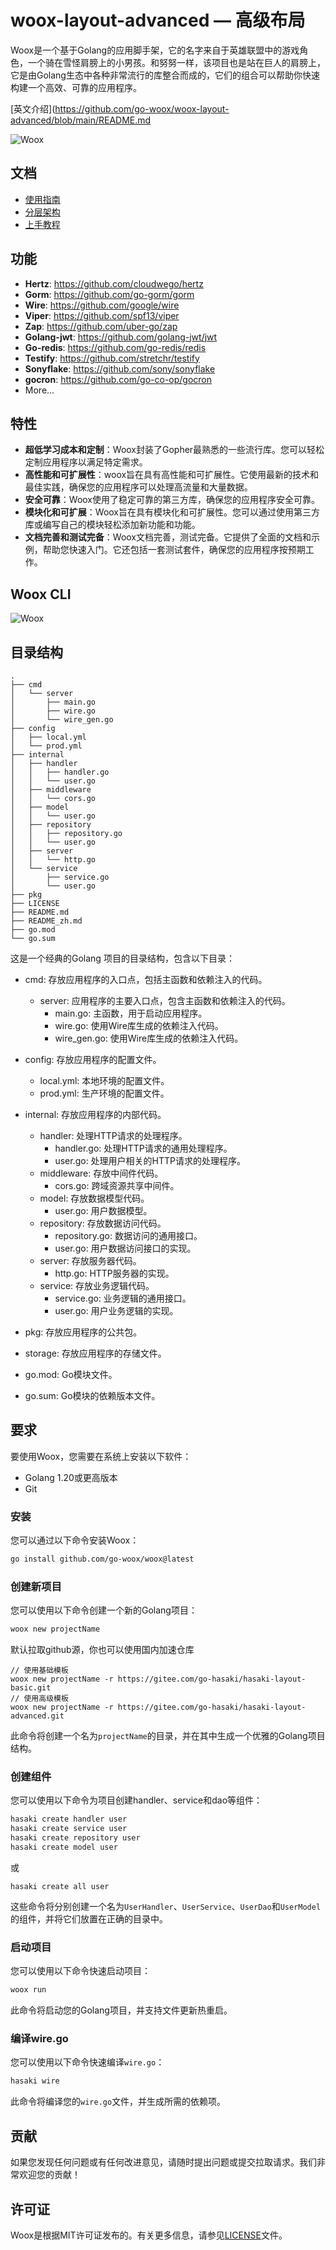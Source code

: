# woox-layout-advanced — 高级布局


Woox是一个基于Golang的应用脚手架，它的名字来自于英雄联盟中的游戏角色，一个骑在雪怪肩膀上的小男孩。和努努一样，该项目也是站在巨人的肩膀上，它是由Golang生态中各种非常流行的库整合而成的，它们的组合可以帮助你快速构建一个高效、可靠的应用程序。

[英文介绍](https://github.com/go-woox/woox-layout-advanced/blob/main/README.md

![Woox](https://github.com/go-woox/woox/blob/main/.github/assets/banner.png)


## 文档
* [使用指南](https://github.com/go-woox/woox/blob/main/docs/zh/guide.md)
* [分层架构](https://github.com/go-woox/woox/blob/main/docs/zh/architecture.md)
* [上手教程](https://github.com/go-woox/woox/blob/main/docs/zh/tutorial.md)

## 功能
- **Hertz**: https://github.com/cloudwego/hertz
- **Gorm**: https://github.com/go-gorm/gorm
- **Wire**: https://github.com/google/wire
- **Viper**: https://github.com/spf13/viper
- **Zap**: https://github.com/uber-go/zap
- **Golang-jwt**: https://github.com/golang-jwt/jwt
- **Go-redis**: https://github.com/go-redis/redis
- **Testify**: https://github.com/stretchr/testify
- **Sonyflake**: https://github.com/sony/sonyflake
- **gocron**:  https://github.com/go-co-op/gocron
- More...
## 特性
* **超低学习成本和定制**：Woox封装了Gopher最熟悉的一些流行库。您可以轻松定制应用程序以满足特定需求。
* **高性能和可扩展性**：woox旨在具有高性能和可扩展性。它使用最新的技术和最佳实践，确保您的应用程序可以处理高流量和大量数据。
* **安全可靠**：Woox使用了稳定可靠的第三方库，确保您的应用程序安全可靠。
* **模块化和可扩展**：Woox旨在具有模块化和可扩展性。您可以通过使用第三方库或编写自己的模块轻松添加新功能和功能。
* **文档完善和测试完备**：Woox文档完善，测试完备。它提供了全面的文档和示例，帮助您快速入门。它还包括一套测试套件，确保您的应用程序按预期工作。

## Woox CLI

![Woox](https://github.com/go-woox/woox/blob/main/.github/assets/screenshot.jpg)


## 目录结构
```
.
├── cmd
│   └── server
│       ├── main.go
│       ├── wire.go
│       └── wire_gen.go
├── config
│   ├── local.yml
│   └── prod.yml
├── internal
│   ├── handler
│   │   ├── handler.go
│   │   └── user.go
│   ├── middleware
│   │   └── cors.go
│   ├── model
│   │   └── user.go
│   ├── repository
│   │   ├── repository.go
│   │   └── user.go
│   ├── server
│   │   └── http.go
│   └── service
│       ├── service.go
│       └── user.go
├── pkg
├── LICENSE
├── README.md
├── README_zh.md
├── go.mod
└── go.sum

```

这是一个经典的Golang 项目的目录结构，包含以下目录：

- cmd: 存放应用程序的入口点，包括主函数和依赖注入的代码。
  - server: 应用程序的主要入口点，包含主函数和依赖注入的代码。
    - main.go: 主函数，用于启动应用程序。
    - wire.go: 使用Wire库生成的依赖注入代码。
    - wire_gen.go: 使用Wire库生成的依赖注入代码。

- config: 存放应用程序的配置文件。
  - local.yml: 本地环境的配置文件。
  - prod.yml: 生产环境的配置文件。

- internal: 存放应用程序的内部代码。
  - handler: 处理HTTP请求的处理程序。
    - handler.go: 处理HTTP请求的通用处理程序。
    - user.go: 处理用户相关的HTTP请求的处理程序。
  - middleware: 存放中间件代码。
    - cors.go: 跨域资源共享中间件。
  - model: 存放数据模型代码。
    - user.go: 用户数据模型。
  - repository: 存放数据访问代码。
    - repository.go: 数据访问的通用接口。
    - user.go: 用户数据访问接口的实现。
  - server: 存放服务器代码。
    - http.go: HTTP服务器的实现。
  - service: 存放业务逻辑代码。
    - service.go: 业务逻辑的通用接口。
    - user.go: 用户业务逻辑的实现。

- pkg: 存放应用程序的公共包。
- storage: 存放应用程序的存储文件。
- go.mod: Go模块文件。
- go.sum: Go模块的依赖版本文件。

## 要求
要使用Woox，您需要在系统上安装以下软件：

* Golang 1.20或更高版本
* Git



### 安装

您可以通过以下命令安装Woox：

```bash
go install github.com/go-woox/woox@latest
```


### 创建新项目

您可以使用以下命令创建一个新的Golang项目：

```bash
woox new projectName
```
默认拉取github源，你也可以使用国内加速仓库
```
// 使用基础模板
woox new projectName -r https://gitee.com/go-hasaki/hasaki-layout-basic.git
// 使用高级模板
woox new projectName -r https://gitee.com/go-hasaki/hasaki-layout-advanced.git
```

此命令将创建一个名为`projectName`的目录，并在其中生成一个优雅的Golang项目结构。

### 创建组件

您可以使用以下命令为项目创建handler、service和dao等组件：

```bash
hasaki create handler user
hasaki create service user
hasaki create repository user
hasaki create model user
```
或
```
hasaki create all user
```
这些命令将分别创建一个名为`UserHandler`、`UserService`、`UserDao`和`UserModel`的组件，并将它们放置在正确的目录中。

### 启动项目

您可以使用以下命令快速启动项目：

```bash
woox run
```

此命令将启动您的Golang项目，并支持文件更新热重启。

### 编译wire.go

您可以使用以下命令快速编译`wire.go`：

```bash
hasaki wire
```

此命令将编译您的`wire.go`文件，并生成所需的依赖项。

## 贡献

如果您发现任何问题或有任何改进意见，请随时提出问题或提交拉取请求。我们非常欢迎您的贡献！

## 许可证

Woox是根据MIT许可证发布的。有关更多信息，请参见[LICENSE](LICENSE)文件。
